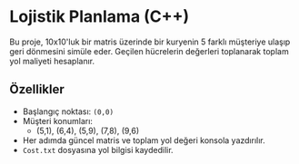 #  Lojistik Planlama (C++)

Bu proje, 10x10'luk bir matris üzerinde bir kuryenin 5 farklı müşteriye ulaşıp geri dönmesini simüle eder. Geçilen hücrelerin değerleri toplanarak toplam yol maliyeti hesaplanır.

##  Özellikler
- Başlangıç noktası: `(0,0)`
- Müşteri konumları:  
  - (5,1), (6,4), (5,9), (7,8), (9,6)
- Her adımda güncel matris ve toplam yol değeri konsola yazdırılır.
- `Cost.txt` dosyasına yol bilgisi kaydedilir.
